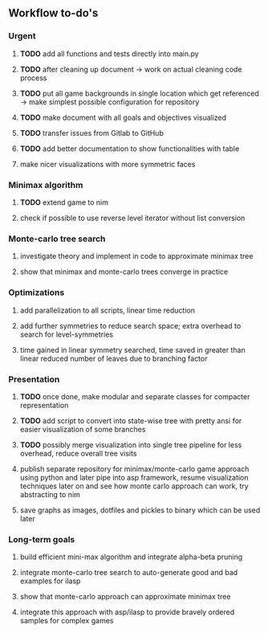 Workflow to-do\'s
-----------------

### Urgent

1.  **TODO** add all functions and tests directly into
    main.py

2.  **TODO** after cleaning up document -\> work on actual
    cleaning code process

3.  **TODO** put all game backgrounds in single location
    which get referenced -\> make simplest possible configuration for
    repository

4.  **TODO** make document with all goals and objectives
    visualized

5.  **TODO** transfer issues from Gitlab to GitHub

6.  **TODO** add better documentation to show functionalities
    with table

7.  make nicer visualizations with more symmetric faces

### Minimax algorithm

1.  **TODO** extend game to nim

2.  check if possible to use reverse level iterator without list
    conversion

### Monte-carlo tree search

1.  investigate theory and implement in code to approximate minimax tree

2.  show that minimax and monte-carlo trees converge in practice

### Optimizations

1.  add parallelization to all scripts, linear time reduction

2.  add further symmetries to reduce search space; extra overhead to
    search for level-symmetries

3.  time gained in linear symmetry searched, time saved in greater than
    linear reduced number of leaves due to branching factor

### Presentation

1.  **TODO** once done, make modular and separate classes for
    compacter representation

2.  **TODO** add script to convert into state-wise tree with
    pretty ansi for easier visualization of some branches

3.  **TODO** possibly merge visualization into single tree
    pipeline for less overhead, reduce overall tree visits

4.  publish separate repository for minimax/monte-carlo game approach
    using python and later pipe into asp framework, resume visualization
    techniques later on and see how monte carlo approach can work, try
    abstracting to nim

5.  save graphs as images, dotfiles and pickles to binary which can be
    used later

### Long-term goals

1.  build efficient mini-max algorithm and integrate alpha-beta pruning

2.  integrate monte-carlo tree search to auto-generate good and bad
    examples for ilasp

3.  show that monte-carlo approach can approximate minimax tree

4.  integrate this approach with asp/ilasp to provide bravely ordered
    samples for complex games
